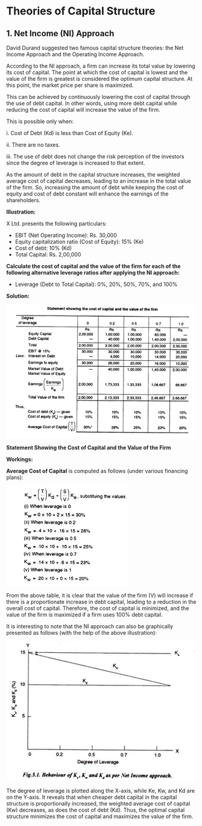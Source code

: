 # Theories of Capital Structure

## 1. Net Income (NI) Approach

David Durand suggested two famous capital structure theories: the Net Income Approach and the Operating Income Approach.

According to the NI approach, a firm can increase its total value by lowering its cost of capital. The point at which the cost of capital is lowest and the value of the firm is greatest is considered the optimum capital structure. At this point, the market price per share is maximized.

This can be achieved by continuously lowering the cost of capital through the use of debt capital. In other words, using more debt capital while reducing the cost of capital will increase the value of the firm.

This is possible only when:

i. Cost of Debt (Kd) is less than Cost of Equity (Ke).

ii. There are no taxes.

iii. The use of debt does not change the risk perception of the investors since the degree of leverage is increased to that extent.

As the amount of debt in the capital structure increases, the weighted average cost of capital decreases, leading to an increase in the total value of the firm. So, increasing the amount of debt while keeping the cost of equity and cost of debt constant will enhance the earnings of the shareholders.

**Illustration:**

X Ltd. presents the following particulars:

- EBIT (Net Operating Income): Rs. 30,000
- Equity capitalization ratio (Cost of Equity): 15% (Ke)
- Cost of debt: 10% (Kd)
- Total Capital: Rs. 2,00,000

**Calculate the cost of capital and the value of the firm for each of the following alternative leverage ratios after applying the NI approach:**

- Leverage (Debt to Total Capital): 0%, 20%, 50%, 70%, and 100%

**Solution:**

![Alt text](image-2.png)

**Statement Showing the Cost of Capital and the Value of the Firm**

**Workings:**

**Average Cost of Capital** is computed as follows (under various financing plans):

![Alt text](image-1.png)

From the above table, it is clear that the value of the firm (V) will increase if there is a proportionate increase in debt capital, leading to a reduction in the overall cost of capital. Therefore, the cost of capital is minimized, and the value of the firm is maximized if a firm uses 100% debt capital.

It is interesting to note that the NI approach can also be graphically presented as follows (with the help of the above illustration):

![Net-income graph](image.png)

The degree of leverage is plotted along the X-axis, while Ke, Kw, and Kd are on the Y-axis. It reveals that when cheaper debt capital in the capital structure is proportionally increased, the weighted average cost of capital (Kw) decreases, as does the cost of debt (Kd). Thus, the optimal capital structure minimizes the cost of capital and maximizes the value of the firm.
